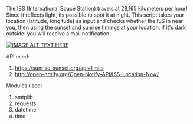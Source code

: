 The ISS (International Space Station) travels at 28,165 kilometers per hour! Since it reflects light, its possible to spot it at night.
This script takes your location (latitude, longitude) as input and checks whether the ISS in near you, then using the sunset and sunrise timings at your location, if it's dark outside: you will receive a mail notification.

[![IMAGE ALT TEXT HERE](https://img.youtube.com/vi/YOUTUBE_VIDEO_ID_HERE/0.jpg)](https://www.youtube.com/watch?v=xOsOifg4Mm0)

API used:
1. https://sunrise-sunset.org/api#limits
2. http://open-notify.org/Open-Notify-API/ISS-Location-Now/

Modules used:
1. smtplib
2. requests
3. datetime
4. time
